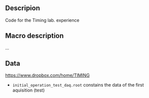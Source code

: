 ## Descripion
Code for the Timing lab. experience 

## Macro description
...

## Data 
https://www.dropbox.com/home/TIMING

* `initial_operation_test_daq.root` constains the data of the first aquisition (test)

